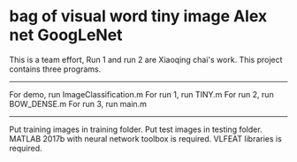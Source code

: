 # bag of visual word tiny image Alex net GoogLeNet
This is a team effort,
Run 1 and run 2 are Xiaoqing chai's work.
This project contains three programs.
************************************
For demo, run ImageClassification.m
For run 1, run TINY.m
For run 2, run BOW_DENSE.m
For run 3, run main.m
************************************
Put training images in training folder.
Put test images in testing folder.
MATLAB 2017b with neural network toolbox 
is required.
VLFEAT libraries is required.
